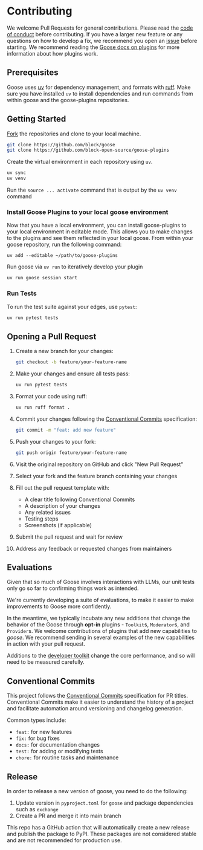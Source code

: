 # Contributing

We welcome Pull Requests for general contributions. Please read the [code of conduct](CODE_OF_CONDUCT.md) before contributing. If you have a larger new feature or any questions on how to develop a fix, we recommend you open an [issue][issues] before starting. We recommend reading the [Goose docs on plugins](https://block-open-source.github.io/goose/plugins/plugins.html) for more information about how plugins work.

## Prerequisites

Goose uses [uv][uv] for dependency management, and formats with [ruff][ruff].
Make sure you have installed `uv` to install dependencies and run commands from within goose and the goose-plugins repositories.

## Getting Started

[Fork][fork] the repositories and clone to your local machine.

```sh
git clone https://github.com/block/goose
git clone https://github.com/block-open-source/goose-plugins
```

Create the virtual environment in each repository using `uv`.

```sh
uv sync
uv venv
```

Run the `source ... activate` command that is output by the `uv venv` command

### Install Goose Plugins to your local goose environment

Now that you have a local environment, you can install goose-plugins to your local environment in editable mode. This allows you to make changes to the plugins and see them reflected in your local goose. From within your goose repository, run the following command:

```
uv add --editable ~/path/to/goose-plugins
```

Run goose via `uv run` to iteratively develop your plugin

```sh
uv run goose session start
```

### Run Tests

To run the test suite against your edges, use `pytest`:

```sh
uv run pytest tests
```

## Opening a Pull Request

1. Create a new branch for your changes:

   ```sh
   git checkout -b feature/your-feature-name
   ```

2. Make your changes and ensure all tests pass:

   ```sh
   uv run pytest tests
   ```

3. Format your code using ruff:

   ```sh
   uv run ruff format .
   ```

4. Commit your changes following the [Conventional Commits](#conventional-commits) specification:

   ```sh
   git commit -m "feat: add new feature"
   ```

5. Push your changes to your fork:

   ```sh
   git push origin feature/your-feature-name
   ```

6. Visit the original repository on GitHub and click "New Pull Request"

7. Select your fork and the feature branch containing your changes

8. Fill out the pull request template with:

   - A clear title following Conventional Commits
   - A description of your changes
   - Any related issues
   - Testing steps
   - Screenshots (if applicable)

9. Submit the pull request and wait for review

10. Address any feedback or requested changes from maintainers

## Evaluations

Given that so much of Goose involves interactions with LLMs, our unit tests only go so far to confirming things work as intended.

We're currently developing a suite of evaluations, to make it easier to make improvements to Goose more confidently.

In the meantime, we typically incubate any new additions that change the behavior of the Goose through **opt-in** plugins - `Toolkit`s, `Moderator`s, and `Provider`s. We welcome contributions of plugins that add new capabilities to _goose_. We recommend sending in several examples of the new capabilities in action with your pull request.

Additions to the [developer toolkit][developer] change the core performance, and so will need to be measured carefully.

## Conventional Commits

This project follows the [Conventional Commits](https://www.conventionalcommits.org/en/v1.0.0/) specification for PR titles. Conventional Commits make it easier to understand the history of a project and facilitate automation around versioning and changelog generation.

Common types include:

- `feat:` for new features
- `fix:` for bug fixes
- `docs:` for documentation changes
- `test:` for adding or modifying tests
- `chore:` for routine tasks and maintenance

## Release

In order to release a new version of goose, you need to do the following:

1. Update version in `pyproject.toml` for `goose` and package dependencies such as `exchange`
2. Create a PR and merge it into main branch

This repo has a GitHub action that will automatically create a new release and publish the package to PyPI. These packages are not considered stable and are not recommended for production use.

[issues]: https://github.com/block/goose/issues
[goose-plugins]: https://github.com/block-open-source/goose-plugins
[ai-exchange]: https://github.com/block/goose/tree/main/packages/exchange
[developer]: https://github.com/block/goose/blob/dfecf829a83021b697bf2ecc1dbdd57d31727ddd/src/goose/toolkit/developer.py
[uv]: https://docs.astral.sh/uv/
[ruff]: https://docs.astral.sh/ruff/
[just]: https://github.com/casey/just
[adding-toolkit]: https://block.github.io/goose/configuration.html#adding-a-toolkit
[goose-docs]: https://block.github.io/goose/
[fork]: https://github.com/block/goose/fork
